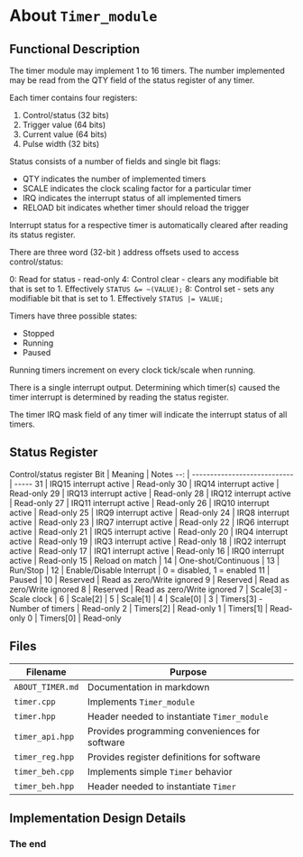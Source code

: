 About `Timer_module`
====================

Functional Description
----------------------

The timer module may implement 1 to 16 timers. The number implemented may be read
from the QTY field of the status register of any timer.

Each timer contains four registers:

1. Control/status (32 bits)
2. Trigger value (64 bits)
3. Current value (64 bits)
4. Pulse width (32 bits)

Status consists of a number of fields and single bit flags:

* QTY indicates the number of implemented timers
* SCALE indicates the clock scaling factor for a particular timer
* IRQ indicates the interrupt status of all implemented timers
* RELOAD bit indicates whether timer should reload the trigger

Interrupt status for a respective timer is automatically cleared after reading
its status register.

There are three word (32-bit ) address offsets used to access
control/status:

0: Read for status - read-only
4: Control clear - clears any modifiable bit that is set to 1. Effectively `STATUS &= ~(VALUE);`
8: Control set - sets any modifiable bit that is set to 1. Effectively `STATUS |= VALUE;`

Timers have three possible states:

*  Stopped
*  Running
*  Paused

Running timers increment on every clock tick/scale when running.

There is a single interrupt output. Determining which timer(s) caused the
timer interrupt is determined by reading the status register.

The timer IRQ mask field of any timer will indicate the interrupt status of
all timers.

Status Register
---------------

 Control/status register
 Bit | Meaning                      | Notes
 --: | ---------------------------- | -----
  31 | IRQ15 interrupt active       | Read-only 
  30 | IRQ14 interrupt active       | Read-only
  29 | IRQ13 interrupt active       | Read-only
  28 | IRQ12 interrupt active       | Read-only
  27 | IRQ11 interrupt active       | Read-only
  26 | IRQ10 interrupt active       | Read-only
  25 | IRQ9  interrupt active       | Read-only
  24 | IRQ8  interrupt active       | Read-only
  23 | IRQ7  interrupt active       | Read-only
  22 | IRQ6  interrupt active       | Read-only
  21 | IRQ5  interrupt active       | Read-only
  20 | IRQ4  interrupt active       | Read-only
  19 | IRQ3  interrupt active       | Read-only
  18 | IRQ2  interrupt active       | Read-only
  17 | IRQ1  interrupt active       | Read-only
  16 | IRQ0  interrupt active       | Read-only
  15 | Reload on match              | 
  14 | One-shot/Continuous          | 
  13 | Run/Stop                     | 
  12 | Enable/Disable Interrupt     | 0 = disabled, 1 = enabled
  11 | Paused                       | 
  10 | Reserved                     | Read as zero/Write ignored
   9 | Reserved                     | Read as zero/Write ignored
   8 | Reserved                     | Read as zero/Write ignored
   7 | Scale[3] - Scale clock       | 
   6 | Scale[2]                     | 
   5 | Scale[1]                     | 
   4 | Scale[0]                     | 
   3 | Timers[3] - Number of timers | Read-only
   2 | Timers[2]                    | Read-only
   1 | Timers[1]                    | Read-only
   0 | Timers[0]                    | Read-only

Files
-----

  Filename         | Purpose
  --------         | -------
  `ABOUT_TIMER.md` | Documentation in markdown
  `timer.cpp`      | Implements `Timer_module`
  `timer.hpp`      | Header needed to instantiate `Timer_module`
  `timer_api.hpp`  | Provides programming conveniences for software
  `timer_reg.hpp`  | Provides register definitions for software
  `timer_beh.cpp`  | Implements simple `Timer` behavior
  `timer_beh.hpp`  | Header needed to instantiate `Timer`

Implementation Design Details
-----------------------------


### The end

